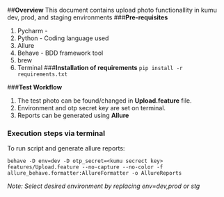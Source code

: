 ##**Overview**
This document contains upload photo functionallity in kumu dev, prod, and staging environments
###**Pre-requisites**
1. Pycharm - 
2. Python - Coding language used
3. Allure 
4. Behave - BDD framework tool
5. brew 
6. Terminal
###**Installation of requirements**
    `pip install -r requirements.txt`
    
###**Test Workflow**
1. The test photo can be found/changed in **Upload.feature** file.
2. Environment and otp secret key are set on terminal.
3. Reports can be generated using **Allure**

### Execution steps via terminal

To run script and generate allure reports:

`behave -D env=dev -D otp_secret=<kumu secrect key> features/Upload.feature --no-capture --no-color -f allure_behave.formatter:AllureFormatter -o AllureReports
`

*Note: Select desired environment by replacing env=dev,prod or  stg*



